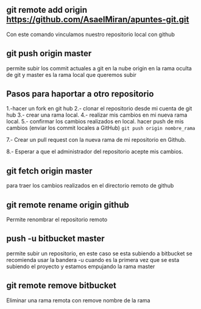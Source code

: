 ## git remote add origin https://github.com/AsaelMiran/apuntes-git.git

Con este comando vinculamos nuestro repositorio local con github

## git push origin master

permite subir los commit actuales a git en la nube  origin en la rama oculta de git y master es la rama local que queremos subir

## Pasos para haportar a otro repositorio

1.-hacer un fork en git hub
2.- clonar el repositorio desde mi cuenta de git hub
3.- crear una rama local.
4.- realizar mis cambios en mi nueva rama local.
5.- confirmar los cambios realizados en local.
hacer push de mis cambios (enviar los commit locales a GitHub) `git push origin nombre_rama`

7.- Crear un pull request con la nueva rama de mi repositorio en Github.

8.- Esperar a que el administrador del repositorio acepte mis cambios.

## git fetch origin master
para traer los cambios realizados en el directorio remoto de github

## git remote rename origin github
Permite renombrar el repositorio remoto

## push -u bitbucket master
permite subir un repositorio, en este caso se esta subiendo a bitbucket se recomienda usar la bandera -u cuando es la primera vez que se esta subiendo el proyecto y estamos empujando la rama master 

## git remote remove bitbucket
Eliminar una rama remota con remove nombre de la rama

